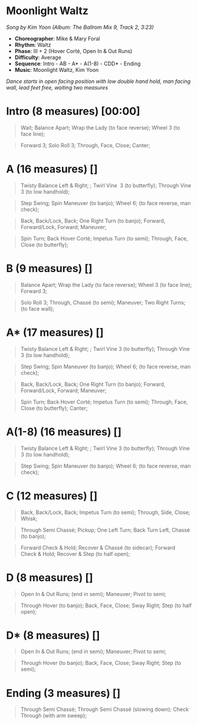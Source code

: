 # Moonlight Waltz
*Song by Kim Yoon (Album: The Ballrom Mix 9, Track 2, 3:23)*

* **Choreographer**: Mike & Mary Foral
* **Rhythm**: Waltz
* **Phase**: III + 2 (Hover Corté, Open In & Out Runs)
* **Difficulty**: Average
* **Sequence**: Intro - AB - A* - A(1-8) - CDD* - Ending
* **Music**: Moonlight Waltz, Kim Yoon

*Dance starts in open facing position with low double hand hold, man facing wall, lead feet free, waiting two measures*

# Intro (8 measures) [00:00]

> Wait; Balance Apart; Wrap the Lady (to face reverse); Wheel 3 (to face line);

> Forward 3; Solo Roll 3; Through, Face, Close; Canter;

# A (16 measures) []

> Twisty Balance Left & Right; ; Twirl Vine  3 (to butterfly); Through Vine 3 (to low handhold);

> Step Swing; Spin Maneuver (to banjo); Wheel 6; (to face reverse, man check);

> Back, Back/Lock, Back; One Right Turn (to banjo); Forward, Forward/Lock, Forward; Maneuver;

> Spin Turn; Back Hover Corté; Impetus Turn (to semi); Through, Face, Close (to butterfly);

# B (9 measures) []

> Balance Apart; Wrap the Lady (to face reverse); Wheel 3 (to face line); Forward 3;

> Solo Roll 3; Through, Chassé (to semi); Maneuver; Two Right Turns; (to face wall);

# A* (17 measures) []

> Twisty Balance Left & Right; ; Twirl Vine 3 (to butterfly); Through Vine 3 (to low handhold);

> Step Swing; Spin Maneuver (to banjo); Wheel 6; (to face reverse, man check);

> Back, Back/Lock, Back; One Right Turn (to banjo); Forward, Forward/Lock, Forward; Maneuver;


> Spin Turn; Back Hover Corté; Impetus Turn (to semi); Through, Face, Close (to butterfly); Canter;


# A(1-8) (16 measures) []

> Twisty Balance Left & Right; ; Twirl Vine 3 (to butterfly); Through Vine 3 (to low handhold);

> Step Swing; Spin Maneuver (to banjo); Wheel 6; (to face reverse, man check);

# C (12 measures) []

> Back, Back/Lock, Back; Impetus Turn (to semi); Through, Side, Close; Whisk;

> Through Semi Chassé; Pickup; One Left Turn; Back Turn Left, Chassé (to banjo);

> Forward Check & Hold; Recover & Chassé (to sidecar); Forward Check & Hold; Recover & Step (to half open);

# D (8 measures) []

> Open In & Out Runs; (end in semi); Maneuver; Pivot to semi;

> Through Hover (to banjo); Back, Face, Close; Sway Right; Step (to half open);

# D* (8 measures) []

> Open In & Out Runs; (end in semi); Maneuver; Pivot to semi;

> Through Hover (to banjo); Back, Face, Close; Sway Right; Step (to semi);

# Ending (3 measures) []

> Through Semi Chassé; Through Semi Chassé (slowing down); Check Through (with arm sweep);
